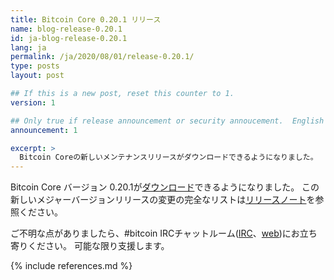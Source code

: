 ```yaml
---
title: Bitcoin Core 0.20.1 リリース
name: blog-release-0.20.1
id: ja-blog-release-0.20.1
lang: ja
permalink: /ja/2020/08/01/release-0.20.1/
type: posts
layout: post

## If this is a new post, reset this counter to 1.
version: 1

## Only true if release announcement or security annoucement.  English posts only
announcement: 1

excerpt: >
  Bitcoin Coreの新しいメンテナンスリリースがダウンロードできるようになりました。
---
```

Bitcoin Core バージョン 0.20.1が[ダウンロード][ダウンロードページ]できるようになりました。
この新しいメジャーバージョンリリースの変更の完全なリストは[リリースノート][]を参照ください。

ご不明な点がありましたら、#bitcoin IRCチャットルーム([IRC][irc]、[web][web irc])にお立ち寄りください。
可能な限り支援します。

[リリースノート]: /ja/releases/0.20.1/
[IRC]: irc://irc.freenode.net/bitcoin
[web irc]: https://webchat.freenode.net/#bitcoin
[ダウンロードページ]: /ja/download

{% include references.md %}
